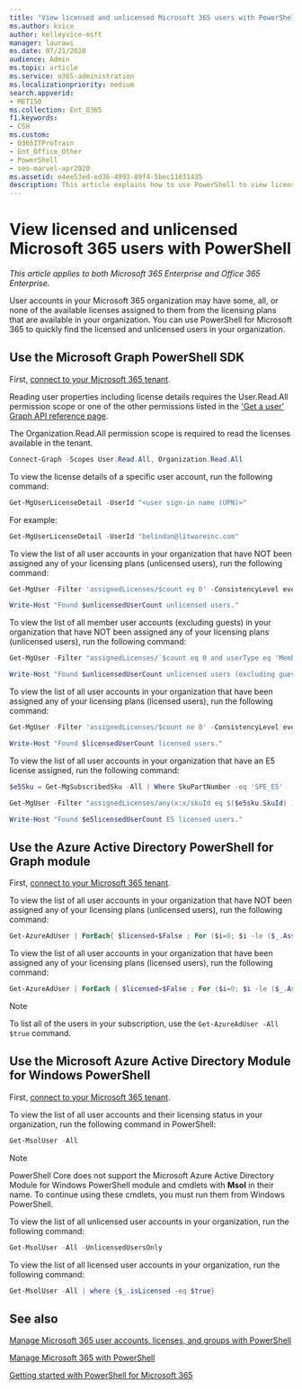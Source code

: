 ```yaml
---
title: "View licensed and unlicensed Microsoft 365 users with PowerShell"
ms.author: kvice
author: kelleyvice-msft
manager: laurawi
ms.date: 07/21/2020
audience: Admin
ms.topic: article
ms.service: o365-administration
ms.localizationpriority: medium
search.appverid:
- MET150
ms.collection: Ent_O365
f1.keywords:
- CSH
ms.custom: 
- O365ITProTrain
- Ent_Office_Other
- PowerShell
- seo-marvel-apr2020
ms.assetid: e4ee53ed-ed36-4993-89f4-5bec11031435
description: This article explains how to use PowerShell to view licensed and unlicensed Microsoft 365 user accounts.
---
```


# View licensed and unlicensed Microsoft 365 users with PowerShell

*This article applies to both Microsoft 365 Enterprise and Office 365 Enterprise.*

User accounts in your Microsoft 365 organization may have some, all, or none of the available licenses assigned to them from the licensing plans that are available in your organization. You can use PowerShell for Microsoft 365 to quickly find the licensed and unlicensed users in your organization.

## Use the Microsoft Graph PowerShell SDK

First, [connect to your Microsoft 365 tenant](/graph/powershell/get-started#authentication).

Reading user properties including license details requires the User.Read.All permission scope or one of the other permissions listed in the ['Get a user' Graph API reference page](/graph/api/user-get).

The Organization.Read.All permission scope is required to read the licenses available in the tenant.

```powershell
Connect-Graph -Scopes User.Read.All, Organization.Read.All
```

To view the license details of a specific user account, run the following command:
  
```powershell
Get-MgUserLicenseDetail -UserId "<user sign-in name (UPN)>"
```

For example:

```powershell
Get-MgUserLicenseDetail -UserId "belindan@litwareinc.com"
```

To view the list of all user accounts in your organization that have NOT been assigned any of your licensing plans (unlicensed users), run the following command:
  
```powershell
Get-MgUser -Filter 'assignedLicenses/$count eq 0' -ConsistencyLevel eventual -CountVariable unlicensedUserCount -All

Write-Host "Found $unlicensedUserCount unlicensed users."
```

To view the list of all member user accounts (excluding guests) in your organization that have NOT been assigned any of your licensing plans (unlicensed users), run the following command:
  
```powershell
Get-MgUser -Filter "assignedLicenses/`$count eq 0 and userType eq 'Member'" -ConsistencyLevel eventual -CountVariable unlicensedUserCount -All

Write-Host "Found $unlicensedUserCount unlicensed users (excluding guests)."
```

To view the list of all user accounts in your organization that have been assigned any of your licensing plans (licensed users), run the following command:
  
```powershell
Get-MgUser -Filter 'assignedLicenses/$count ne 0' -ConsistencyLevel eventual -CountVariable licensedUserCount -All -Select UserPrincipalName,DisplayName,AssignedLicenses | Format-Table -Property UserPrincipalName,DisplayName,AssignedLicenses

Write-Host "Found $licensedUserCount licensed users."
```

To view the list of all user accounts in your organization that have an E5 license assigned, run the following command:

```powershell
$e5Sku = Get-MgSubscribedSku -All | Where SkuPartNumber -eq 'SPE_E5'

Get-MgUser -Filter "assignedLicenses/any(x:x/skuId eq $($e5sku.SkuId) )" -ConsistencyLevel eventual -CountVariable e5licensedUserCount -All

Write-Host "Found $e5licensedUserCount E5 licensed users."
```

## Use the Azure Active Directory PowerShell for Graph module

First, [connect to your Microsoft 365 tenant](connect-to-microsoft-365-powershell.md#connect-with-the-azure-active-directory-powershell-for-graph-module).
 
To view the list of all user accounts in your organization that have NOT been assigned any of your licensing plans (unlicensed users), run the following command:
  
```powershell
Get-AzureAdUser | ForEach{ $licensed=$False ; For ($i=0; $i -le ($_.AssignedLicenses | Measure).Count ; $i++) { If( [string]::IsNullOrEmpty(  $_.AssignedLicenses[$i].SkuId ) -ne $True) { $licensed=$true } } ; If( $licensed -eq $false) { Write-Host $_.UserPrincipalName} }
```

To view the list of all user accounts in your organization that have been assigned any of your licensing plans (licensed users), run the following command:
  
```powershell
Get-AzureAdUser | ForEach { $licensed=$False ; For ($i=0; $i -le ($_.AssignedLicenses | Measure).Count ; $i++) { If( [string]::IsNullOrEmpty(  $_.AssignedLicenses[$i].SkuId ) -ne $True) { $licensed=$true } } ; If( $licensed -eq $true) { Write-Host $_.UserPrincipalName} }
```

>[!Note]
>To list all of the users in your subscription, use the `Get-AzureAdUser -All $true` command.
>

## Use the Microsoft Azure Active Directory Module for Windows PowerShell

First, [connect to your Microsoft 365 tenant](connect-to-microsoft-365-powershell.md#connect-with-the-microsoft-azure-active-directory-module-for-windows-powershell).

To view the list of all user accounts and their licensing status in your organization, run the following command in PowerShell:
  
```powershell
Get-MsolUser -All
```

>[!Note]
>PowerShell Core does not support the Microsoft Azure Active Directory Module for Windows PowerShell module and cmdlets with **Msol** in their name. To continue using these cmdlets, you must run them from Windows PowerShell.
>

To view the list of all unlicensed user accounts in your organization, run the following command:
  
```powershell
Get-MsolUser -All -UnlicensedUsersOnly
```

To view the list of all licensed user accounts in your organization, run the following command:
  
```powershell
Get-MsolUser -All | where {$_.isLicensed -eq $true}
```

## See also

[Manage Microsoft 365 user accounts, licenses, and groups with PowerShell](manage-user-accounts-and-licenses-with-microsoft-365-powershell.md)
  
[Manage Microsoft 365 with PowerShell](manage-microsoft-365-with-microsoft-365-powershell.md)
  
[Getting started with PowerShell for Microsoft 365](getting-started-with-microsoft-365-powershell.md)
